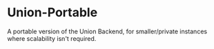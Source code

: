 # Union-Portable
A portable version of the Union Backend, for smaller/private instances where scalability isn't required.

